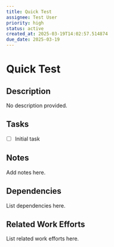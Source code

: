```yaml
---
title: Quick Test
assignee: Test User
priority: high
status: active
created_at: 2025-03-19T14:02:57.514874
due_date: 2025-03-19
---
```


# Quick Test

## Description
No description provided.

## Tasks
- [ ] Initial task

## Notes
Add notes here.

## Dependencies
List dependencies here.

## Related Work Efforts
List related work efforts here.